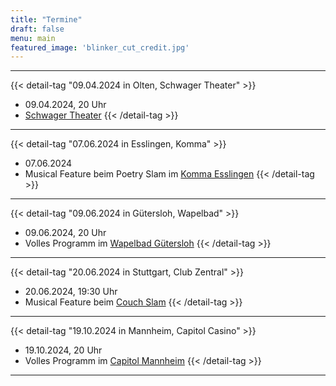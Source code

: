 ```yaml
---
title: "Termine"
draft: false
menu: main
featured_image: 'blinker_cut_credit.jpg'
---
```


***
{{< detail-tag "09.04.2024 in Olten, Schwager Theater" >}}
* 09.04.2024, 20 Uhr
* [Schwager Theater](https://www.schwager.ch/theater/programm/)
{{< /detail-tag >}}
***
{{< detail-tag "07.06.2024 in Esslingen, Komma" >}}
* 07.06.2024
* Musical Feature beim Poetry Slam im [Komma Esslingen](http://www.komma.info/programm/kategorie/kultur/)
{{< /detail-tag >}}
***
{{< detail-tag "09.06.2024 in Gütersloh, Wapelbad" >}}
* 09.06.2024, 20 Uhr
* Volles Programm im [Wapelbad Gütersloh](https://www.wapelbad.de/)
{{< /detail-tag >}}
***
{{< detail-tag "20.06.2024 in Stuttgart, Club Zentral" >}}
* 20.06.2024, 19:30 Uhr
* Musical Feature beim [Couch Slam](https://www.couch-slam.de/)
{{< /detail-tag >}}
***
{{< detail-tag "19.10.2024 in Mannheim, Capitol Casino" >}}
* 19.10.2024, 20 Uhr
* Volles Programm im [Capitol Mannheim](https://www.capitol-mannheim.de/)
{{< /detail-tag >}}
***